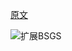 [原文](https://www.luogu.com.cn/blog/sdlang/solution-p4195)

![扩展BSGS](C:\Users\Administrator\Desktop\MYF\resource\信息竞赛\数论\离散对数\扩展BSGS.png)